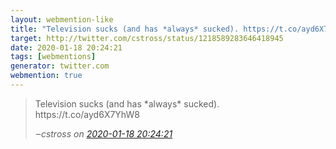 ```yaml
---
layout: webmention-like
title: "Television sucks (and has *always* sucked). https://t.co/ayd6X7YhW8"
target: http://twitter.com/cstross/status/1218589283646418945
date: 2020-01-18 20:24:21
tags: [webmentions]
generator: twitter.com
webmention: true
---
```




<blockquote class="external-citation">
  <p>
    Television sucks (and has *always* sucked). https://t.co/ayd6X7YhW8
  </p>
  <cite>‒<span class="p-author p-name">cstross</span>
    on
    <a href="http://twitter.com/cstross/status/1218589283646418945" rel="external nofollow" target="_blank">2020-01-18 20:24:21</a>
  </cite>
</blockquote>



